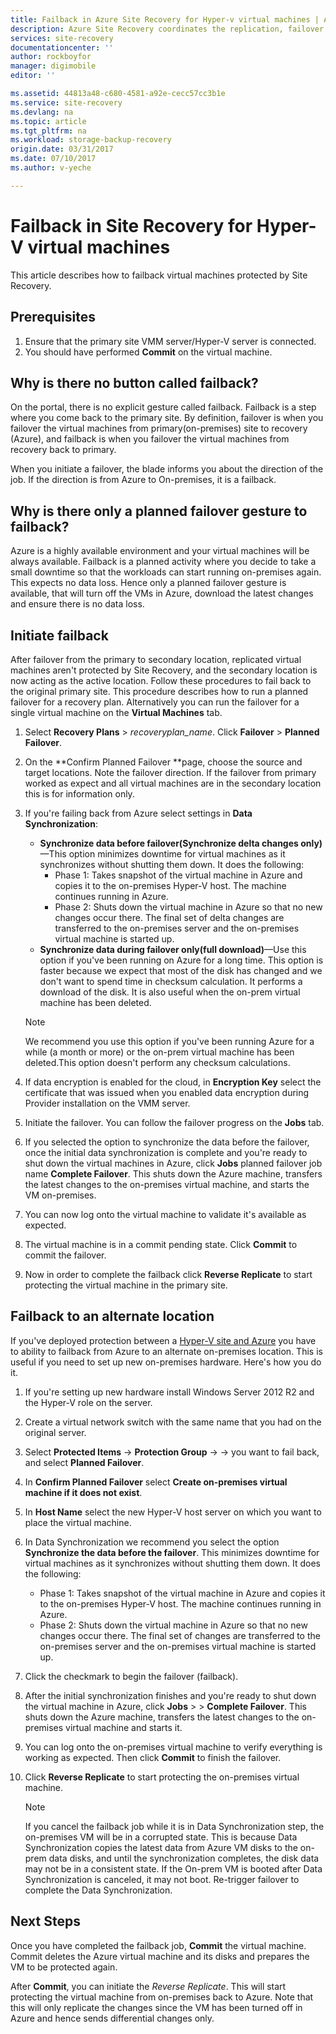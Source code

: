 ```yaml
---
title: Failback in Azure Site Recovery for Hyper-v virtual machines | Azure
description: Azure Site Recovery coordinates the replication, failover and recovery of virtual machines and physical servers. Learn about failback from Azure to on-premises datacenter.
services: site-recovery
documentationcenter: ''
author: rockboyfor
manager: digimobile
editor: ''

ms.assetid: 44813a48-c680-4581-a92e-cecc57cc3b1e
ms.service: site-recovery
ms.devlang: na
ms.topic: article
ms.tgt_pltfrm: na
ms.workload: storage-backup-recovery
origin.date: 03/31/2017
ms.date: 07/10/2017
ms.author: v-yeche

---
```


# Failback in Site Recovery for Hyper-V virtual machines

This article describes how to failback virtual machines protected by Site Recovery.

## Prerequisites
1. Ensure that the primary site VMM server/Hyper-V server is connected.
2. You should have performed **Commit** on the virtual machine.

## Why is there no button called failback?
On the portal, there is no explicit gesture called failback. Failback is a step where you come back to the primary site. By definition, failover is when you failover the virtual machines from primary(on-premises) site to recovery (Azure), and failback is when you failover the virtual machines from recovery back to primary.

When you initiate a failover, the blade informs you about the direction of the job. If the direction is from Azure to On-premises, it is a failback.

## Why is there only a planned failover gesture to failback?
Azure is a highly available environment and your virtual machines will be always available. Failback is a planned activity where you decide to take a small downtime so that the workloads can start running on-premises again. This expects no data loss. Hence only a planned failover gesture is available, that will turn off the VMs in Azure, download the latest changes and ensure there is no data loss.

## Initiate failback
After failover from the primary to secondary location, replicated virtual machines aren't protected by Site Recovery, and the secondary location is now acting as the active location. Follow these procedures to fail back to the original primary site. This procedure describes how to run a planned failover for a recovery plan. Alternatively you can run the failover for a single virtual machine on the **Virtual Machines** tab.

1. Select **Recovery Plans** > *recoveryplan_name*. Click **Failover** > **Planned Failover**.
2. On the **Confirm Planned Failover **page, choose the source and target locations. Note the failover direction. If the failover from primary worked as expect and all virtual machines are in the secondary location this is for information only.
3. If you're failing back from Azure select settings in **Data Synchronization**:

   * **Synchronize data before failover(Synchronize delta changes only)**—This option minimizes downtime for virtual machines as it synchronizes without shutting them down. It does the following:
     * Phase 1: Takes snapshot of the virtual machine in Azure and copies it to the on-premises Hyper-V host. The machine continues running in Azure.
     * Phase 2: Shuts down the virtual machine in Azure so that no new changes occur there. The final set of delta changes are transferred to the on-premises server and the on-premises virtual machine is started up.

    - **Synchronize data during failover only(full download)**—Use this option if you've been running on Azure for a long time. This option is faster because we expect that most of the disk has changed and we don't want to spend time in checksum calculation. It performs a download of the disk. It is also useful when the on-prem virtual machine has been deleted.

    > [!NOTE]
    > We recommend you use this option if you've been running Azure for a while (a month or more) or the on-prem virtual machine has been deleted.This option doesn't perform any checksum calculations.
    >
    >

4. If data encryption is enabled for the cloud, in **Encryption Key** select the certificate that was issued when you enabled data encryption during Provider installation on the VMM server.
5. Initiate the failover. You can follow the failover progress on the **Jobs** tab.
6. If you selected the option to synchronize the data before the failover, once the initial data synchronization is complete and you're ready to shut down the virtual machines in Azure, click **Jobs** planned failover job name **Complete Failover**. This shuts down the Azure machine, transfers the latest changes to the on-premises virtual machine, and starts the VM on-premises.
7. You can now log onto the virtual machine to validate it's available as expected.
8. The virtual machine is in a commit pending state. Click **Commit** to commit the failover.
9. Now in order to complete the failback click **Reverse Replicate** to start protecting the virtual machine in the primary site.

## Failback to an alternate location
If you've deployed protection between a [Hyper-V site and Azure](site-recovery-hyper-v-site-to-azure.md) you have to ability to failback from Azure to an alternate on-premises location. This is useful if you need to set up new on-premises hardware. Here's how you do it.

1. If you're setting up new hardware install Windows Server 2012 R2 and the Hyper-V role on the server.
2. Create a virtual network switch with the same name that you had on the original server.
3. Select **Protected Items** -> **Protection Group** -> <ProtectionGroupName> -> <VirtualMachineName> you want to fail back, and select **Planned Failover**.
4. In **Confirm Planned Failover** select **Create on-premises virtual machine if it does not exist**.
5. In **Host Name** select the new Hyper-V host server on which you want to place the virtual machine.
6. In Data Synchronization we recommend you select  the option **Synchronize the data before the failover**. This minimizes downtime for virtual machines as it synchronizes without shutting them down. It does the following:

   * Phase 1: Takes snapshot of the virtual machine in Azure and copies it to the on-premises Hyper-V host. The machine continues running in Azure.
   * Phase 2: Shuts down the virtual machine in Azure so that no new changes occur there. The final set of changes are transferred to the on-premises server and the on-premises virtual machine is started up.
7. Click the checkmark to begin the failover (failback).
8. After the initial synchronization finishes and you're ready to shut down the virtual machine in Azure, click **Jobs** > <planned failover job> > **Complete Failover**. This shuts down the Azure machine, transfers the latest changes to the on-premises virtual machine and starts it.
9. You can log onto the on-premises virtual machine to verify everything is working as expected. Then click **Commit** to finish the failover.
10. Click **Reverse Replicate** to start protecting the on-premises virtual machine.

    > [!NOTE]
    > If you cancel the failback job while it is in Data Synchronization step, the on-premises VM will be in a corrupted state. This is because Data Synchronization copies the latest data from Azure VM disks to the on-prem data disks, and until the synchronization completes, the disk data may not be in a consistent state. If the On-prem VM is booted after Data Synchronization is canceled, it may not boot. Re-trigger failover to complete the Data Synchronization.
    >
    >

## Next Steps

Once you have completed the failback job, **Commit** the virtual machine. Commit deletes the Azure virtual machine and its disks and prepares the VM to be protected again.

After **Commit**, you can initiate the *Reverse Replicate*. This will start protecting the virtual machine from on-premises back to Azure. Note that this will only replicate the changes since the VM has been turned off in Azure and hence sends differential changes only.